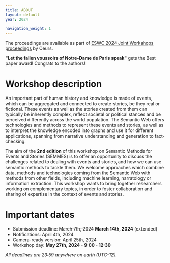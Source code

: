 ```yaml
---
title: ABOUT
layout: default
year: 2024

navigation_weight: 1
---
```


<aside class="news" markdown="1">

The proceedings are available as part of [ESWC 2024 Joint Workshops proceedings](https://ceur-ws.org/Vol-3749/) by Ceurs.
</aside>
<aside class="news" markdown="1">

**"Let the fallen voussoirs of Notre-Dame de Paris speak"** gets the Best paper award! Congrats to the authors!

</aside>

# Workshop description 

An important part of human history and knowledge is made of events, which can be aggregated and connected to create stories, be they real or fictional. These events as well as the stories created from them can typically be inherently complex, reflect societal or political stances and be perceived differently across the world population. The Semantic Web offers technologies and methods to represent these events and stories, as well as to interpret the knowledge encoded into graphs and use it for different applications, spanning from narrative understanding and generation to fact-checking.

The aim of the **2nd edition** of this workshop on Semantic Methods for Events and Stories (SEMMES) is to offer an opportunity to discuss the challenges related to dealing with events and stories, and how we can use semantic methods to tackle them. We welcome approaches which combine data, methods and technologies coming from the Semantic Web with methods from other fields, including machine learning, narratology or information extraction. This workshop wants to bring together researchers working on complementary topics, in order to foster collaboration and sharing of expertise in the context of events and stories.

# Important dates

* Submission deadline: ~~March 7th, 2024~~ **March 14th, 2024** (extended)
* Notifications: April 4th, 2024
* Camera-ready version: April 25th, 2024
* Workshop day: **May 27th, 2024 - 9:00 - 12:30**

*All deadlines are 23:59 anywhere on earth (UTC-12).*